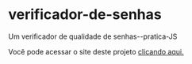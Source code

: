 # verificador-de-senhas
 Um verificador de qualidade de senhas--pratica-JS

Você pode acessar o site deste projeto <a href="https://peixoto1990.github.io/verificador-de-senhas/">clicando aqui.</a>